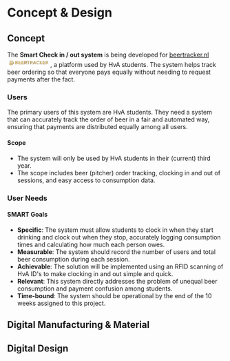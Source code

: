 # Concept & Design
## Concept

The **Smart Check in / out system** is being developed for [beertracker.nl](http://beertracker.nl) <img src="../../assets/images/logo.png" alt="Alt text" width="100" />, a platform used by HvA students. The system helps track beer ordering so that everyone pays equally without needing to request payments after the fact.

### Users
The primary users of this system are HvA students. They need a system that can accurately track the order of beer in a fair and automated way, ensuring that payments are distributed equally among all users. 
#### Scope
- The system will only be used by HvA students in their (current) third year.
- The scope includes beer (pitcher) order tracking, clocking in and out of sessions, and easy access to consumption data.


### User Needs

#### SMART Goals
- **Specific**: The system must allow students to clock in when they start drinking and clock out when they stop, accurately logging consumption times and calculating how much each person owes.
- **Measurable**: The system should record the number of users and total beer consumption during each session.
- **Achievable**: The solution will be implemented using an RFID scanning of HvA ID's to make clocking in and out simple and quick.
- **Relevant**: This system directly addresses the problem of unequal beer consumption and payment confusion among students.
- **Time-bound**: The system should be operational by the end of the 10 weeks assigned to this project.

## Digital Manufacturing & Material
## Digital Design
